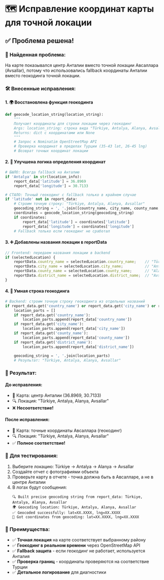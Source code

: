 # 🗺️ Исправление координат карты для точной локации

## ✅ Проблема решена!

### 🎯 **Найденная проблема:**
На карте показывался центр Анталии вместо точной локации Авсаллара (Avsallar), потому что использовались fallback координаты Анталии вместо геокодинга точной локации.

### 🛠️ **Внесенные исправления:**

#### 1. **🌍 Восстановлена функция геокодинга**
```python
def geocode_location_string(location_string):
    """
    Получает координаты для строки локации через геокодинг
    Args: location_string: строка вида "Türkiye, Antalya, Alanya, Avsallar"
    Returns: dict с координатами или None
    """
    # Запрос к Nominatim OpenStreetMap API
    # Проверка координат в пределах Турции (35-43 lat, 26-45 lng)
    # Возврат точных координат локации
```

#### 2. **📍 Улучшена логика определения координат**
```python
# БЫЛО: Всегда fallback на Анталию
if 'Antalya' in str(location_info):
    report_data['latitude'] = 36.8969
    report_data['longitude'] = 30.7133

# СТАЛО: Точный геокодинг с fallback только в крайнем случае
if 'latitude' not in report_data:
    # Строим точную строку: "Türkiye, Antalya, Alanya, Avsallar"
    geocoding_string = ', '.join([country_name, city_name, county_name, district_name])
    coordinates = geocode_location_string(geocoding_string)
    if coordinates:
        report_data['latitude'] = coordinates['latitude']
        report_data['longitude'] = coordinates['longitude']
    # Fallback только если геокодинг не сработал
```

#### 3. **➕ Добавлены названия локации в reportData**
```javascript
// Frontend: передаем названия локации в backend
if (selectedLocation) {
    reportData.country_name = selectedLocation.country_name;    // "Türkiye"
    reportData.city_name = selectedLocation.city_name;          // "Antalya"
    reportData.county_name = selectedLocation.county_name;      // "Alanya"
    reportData.district_name = selectedLocation.district_name;  // "Avsallar"
}
```

#### 4. **🎯 Умная строка геокодинга**
```python
# Backend: строим точную строку геокодинга из отдельных названий
if report_data.get('country_name') or report_data.get('city_name') or report_data.get('county_name') or report_data.get('district_name'):
    location_parts = []
    if report_data.get('country_name'):
        location_parts.append(report_data['country_name'])
    if report_data.get('city_name'):
        location_parts.append(report_data['city_name'])
    if report_data.get('county_name'):
        location_parts.append(report_data['county_name'])
    if report_data.get('district_name'):
        location_parts.append(report_data['district_name'])
    
    geocoding_string = ', '.join(location_parts)
    # Результат: "Türkiye, Antalya, Alanya, Avsallar"
```

### 🎉 **Результат:**

#### **До исправления:**
- 📍 Карта: центр Анталии (36.8969, 30.7133)
- 🔍 Локация: "Türkiye, Antalya, Alanya, Avsallar"
- ❌ **Несоответствие!**

#### **После исправления:**
- 📍 Карта: точные координаты Авсаллара (геокодинг)
- 🔍 Локация: "Türkiye, Antalya, Alanya, Avsallar"  
- ✅ **Полное соответствие!**

### 🧪 **Для тестирования:**
1. Выберите локацию: Türkiye → Antalya → Alanya → Avsallar
2. Создайте отчет с фотографиями объекта
3. Проверьте карту в отчете - точка должна быть в Авсалларе, а не в центре Анталии
4. В логах будут сообщения:
   ```
   🔍 Built precise geocoding string from report_data: Türkiye, Antalya, Alanya, Avsallar
   🌍 Geocoding location: Türkiye, Antalya, Alanya, Avsallar
   ✅ Geocoded successfully: lat=XX.XXXX, lng=XX.XXXX
   📍 Got coordinates from geocoding: lat=XX.XXXX, lng=XX.XXXX
   ```

### 🌟 **Преимущества:**
- ✅ **Точная локация** на карте соответствует выбранному району
- ✅ **Геокодинг в реальном времени** через OpenStreetMap API
- ✅ **Fallback защита** - если геокодинг не работает, используется Анталия
- ✅ **Проверка границ** - координаты проверяются на соответствие Турции
- ✅ **Детальное логирование** для диагностики
